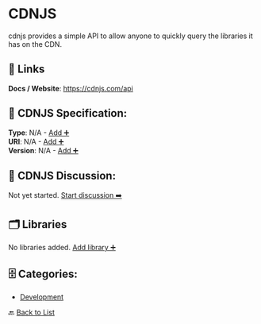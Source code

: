 # CDNJS

cdnjs provides a simple API to allow anyone to quickly query the libraries it has on the CDN.

##  🔗 Links
**Docs / Website**: https://cdnjs.com/api

## 🧬 CDNJS Specification:
**Type**: N/A - [Add ➕](https://github.com/apis-list/apis-list/edit/main/apis/cdnjs/cdnjs.yaml)  
**URI**: N/A - [Add ➕](https://github.com/apis-list/apis-list/edit/main/apis/cdnjs/cdnjs.yaml)  
**Version**: N/A - [Add ➕](https://github.com/apis-list/apis-list/edit/main/apis/cdnjs/cdnjs.yaml)

## 💬 CDNJS Discussion:
Not yet started. [Start discussion ➡️](https://github.com/apis-list/apis-list/discussions/new)

## 🗂️ Libraries

No libraries added. [Add library ➕](https://github.com/apis-list/apis-list/edit/main/apis/cdnjs/cdnjs.yaml)    


## 🗄️ Categories:
- [Development](https://github.com/apis-list/apis-list#development-)

🔙  [Back to List](https://github.com/apis-list/apis-list)
